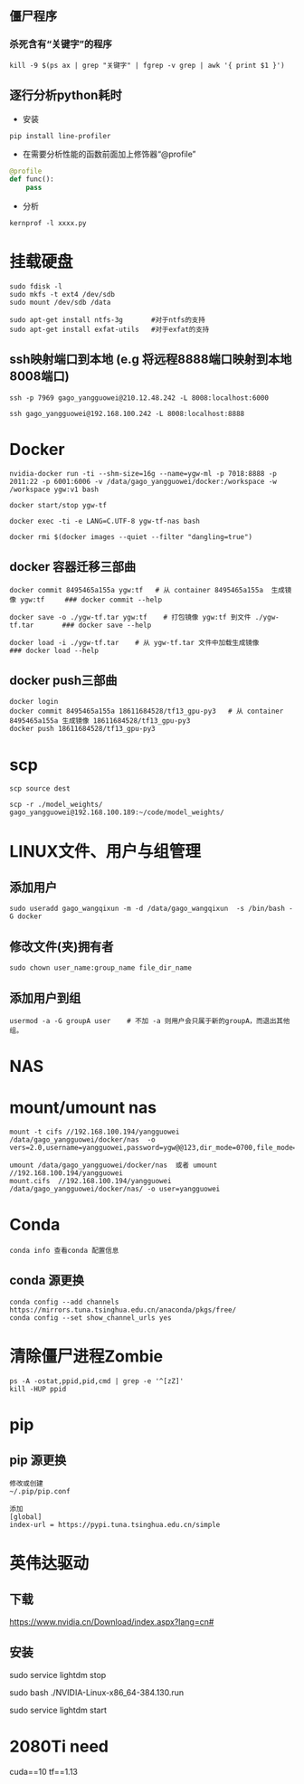 ## 僵尸程序
### 杀死含有“关键字”的程序
```
kill -9 $(ps ax | grep "关键字" | fgrep -v grep | awk '{ print $1 }')
```

## 逐行分析python耗时
+ 安装
```
pip install line-profiler
```
+ 在需要分析性能的函数前面加上修饰器“@profile”
```python
@profile
def func():
	pass
```
+ 分析
```
kernprof -l xxxx.py
```



# 挂载硬盘
    sudo fdisk -l
    sudo mkfs -t ext4 /dev/sdb
    sudo mount /dev/sdb /data
    
    sudo apt-get install ntfs-3g       #对于ntfs的支持
    sudo apt-get install exfat-utils   #对于exfat的支持

	
## ssh映射端口到本地 (e.g 将远程8888端口映射到本地8008端口)
	ssh -p 7969 gago_yangguowei@210.12.48.242 -L 8008:localhost:6000

	ssh gago_yangguowei@192.168.100.242 -L 8008:localhost:8888

# Docker 
	nvidia-docker run -ti --shm-size=16g --name=ygw-ml -p 7018:8888 -p 2011:22 -p 6001:6006 -v /data/gago_yangguowei/docker:/workspace -w /workspace ygw:v1 bash

	docker start/stop ygw-tf

	docker exec -ti -e LANG=C.UTF-8 ygw-tf-nas bash
	
	docker rmi $(docker images --quiet --filter "dangling=true")

## docker 容器迁移三部曲

	docker commit 8495465a155a ygw:tf   # 从 container 8495465a155a  生成镜像 ygw:tf     ### docker commit --help

	docker save -o ./ygw-tf.tar ygw:tf    # 打包镜像 ygw:tf 到文件 ./ygw-tf.tar       ### docker save --help

	docker load -i ./ygw-tf.tar    # 从 ygw-tf.tar 文件中加载生成镜像        ### docker load --help

## docker push三部曲
	docker login
	docker commit 8495465a155a 18611684528/tf13_gpu-py3   # 从 container 8495465a155a 生成镜像 18611684528/tf13_gpu-py3
	docker push 18611684528/tf13_gpu-py3

# scp
	scp source dest

	scp -r ./model_weights/ gago_yangguowei@192.168.100.189:~/code/model_weights/

# LINUX文件、用户与组管理
## 添加用户
	sudo useradd gago_wangqixun -m -d /data/gago_wangqixun  -s /bin/bash -G docker

## 修改文件(夹)拥有者
	sudo chown user_name:group_name file_dir_name

## 添加用户到组
	usermod -a -G groupA user    # 不加 -a 则用户会只属于新的groupA，而退出其他组。



# NAS 
# mount/umount nas
	mount -t cifs //192.168.100.194/yangguowei /data/gago_yangguowei/docker/nas  -o vers=2.0,username=yangguowei,password=ygw@@123,dir_mode=0700,file_mode=0700,uid=gago_yangguowei,gid=gago_yangguowei,sec=ntlmssp
	
	umount /data/gago_yangguowei/docker/nas  或者 umount //192.168.100.194/yangguowei		
	mount.cifs  //192.168.100.194/yangguowei /data/gago_yangguowei/docker/nas/ -o user=yangguowei

# Conda

	conda info 查看conda 配置信息
	
## conda 源更换

	conda config --add channels https://mirrors.tuna.tsinghua.edu.cn/anaconda/pkgs/free/
	conda config --set show_channel_urls yes

# 清除僵尸进程Zombie
	ps -A -ostat,ppid,pid,cmd | grep -e '^[zZ]' 
	kill -HUP ppid


# pip
## pip 源更换
	修改或创建
	~/.pip/pip.conf 

	添加
	[global]
	index-url = https://pypi.tuna.tsinghua.edu.cn/simple




# 英伟达驱动
## 下载
https://www.nvidia.cn/Download/index.aspx?lang=cn#
## 安装
sudo service lightdm stop

sudo bash ./NVIDIA-Linux-x86_64-384.130.run

sudo service lightdm start

# 2080Ti need
cuda==10 tf==1.13

